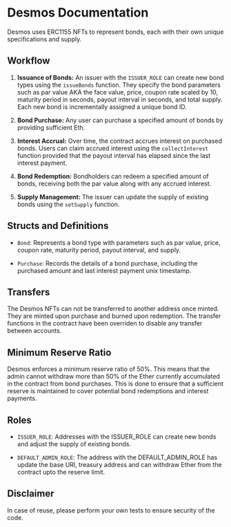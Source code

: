 # Desmos Documentation

Desmos uses ERC1155 NFTs to represent bonds, each with their own unique specifications and supply. 

## Workflow

1. **Issuance of Bonds:** An issuer with the `ISSUER_ROLE` can create new bond types using the `issueBonds` function. They specify the bond parameters such as par value AKA the face value, price, coupon rate scaled by 10, maturity period in seconds, payout interval in seconds, and total supply. Each new bond is incrementally assigned a unique bond ID.

2. **Bond Purchase:** Any user can purchase a specified amount of bonds by providing sufficient Eth.                                               

3. **Interest Accrual:** Over time, the contract accrues interest on purchased bonds. Users can claim accrued interest using the `collectInterest` function provided that the payout interval has elapsed since the last interest payment.

4. **Bond Redemption:** Bondholders can redeem a specified amount of bonds, receiving both the par value along with any accrued interest. 

5. **Supply Management:** The issuer can update the supply of existing bonds using the `setSupply` function.

## Structs and Definitions

- `Bond`: Represents a bond type with parameters such as par value, price, coupon rate, maturity period, payout interval, and supply.

- `Purchase`: Records the details of a bond purchase, including the purchased amount and last interest payment unix timestamp.

## Transfers

The Desmos NFTs can not be transferred to another address once minted. They are minted upon purchase and burned upon redemption. The transfer functions in the contract have been overriden to disable any transfer between accounts. 

## Minimum Reserve Ratio

Desmos enforces a minimum reserve ratio of 50%. This means that the admin cannot withdraw more than 50% of the Ether currently accumulated in the contract from bond purchases. This is done to ensure that a sufficient reserve is maintained to cover potential bond redemptions and interest payments.

## Roles

- `ISSUER_ROLE`: Addresses with the ISSUER_ROLE can create new bonds and adjust the supply of existing bonds.

- `DEFAULT_ADMIN_ROLE`: The address with the DEFAULT_ADMIN_ROLE has update the base URI, treasury address and can withdraw Ether from the contract upto the reserve limit.

## Disclaimer

In case of reuse, please perform your own tests to ensure security of the code. 
